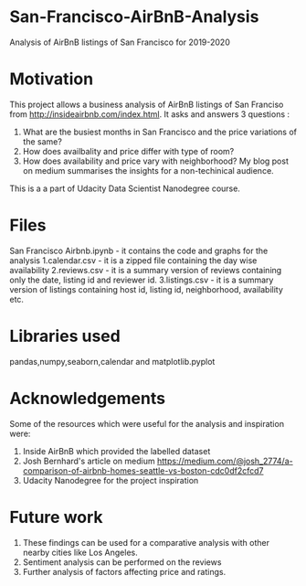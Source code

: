 # San-Francisco-AirBnB-Analysis
Analysis of AirBnB listings of San Francisco for 2019-2020
# Motivation
This project allows a business analysis of AirBnB listings of San Franciso from http://insideairbnb.com/index.html. It asks and answers 3 questions :
1) What are the busiest months in San Francisco and the price variations of the same?
2) How does availbality and price differ with type of room?
3) How does availability and price vary with neighborhood?
My blog post on medium summarises the insights for a non-techinical audience.

This is a a part of Udacity Data Scientist Nanodegree course.
# Files
San Francisco Airbnb.ipynb - it contains the code and graphs for the analysis
1.calendar.csv - it is a zipped file containing the day wise availability 
2.reviews.csv - it is a summary version of reviews containing only the date, listing id and reviewer id.
3.listings.csv - it is a summary version of listings containing host id, listing id, neighborhood, availability etc.
# Libraries used
pandas,numpy,seaborn,calendar and matplotlib.pyplot
# Acknowledgements
Some of the resources which were useful for the analysis and inspiration were:
1. Inside AirBnB which provided the labelled dataset
2. Josh Bernhard's article on medium https://medium.com/@josh_2774/a-comparison-of-airbnb-homes-seattle-vs-boston-cdc0df2cfcd7
3. Udacity Nanodegree for the project inspiration
# Future work
1. These findings can be used for a comparative analysis with other nearby cities like Los Angeles.
2. Sentiment analysis can be performed on the reviews
3. Further analysis of factors affecting price and ratings.
